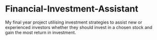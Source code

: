# Financial-Investment-Assistant
My final year project utilising investment strategies to assist new or experienced investors whether they should invest in a chosen stock and gain the most return in investment.
